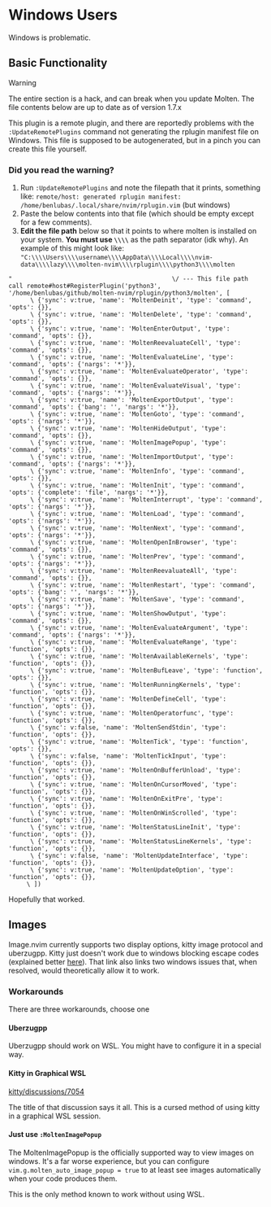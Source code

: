 # Windows Users

Windows is problematic.

## Basic Functionality

> [!WARNING]
> The entire section is a hack, and can break when you update Molten. The file contents below are up to
> date as of version 1.7.x

This plugin is a remote plugin, and there are reportedly problems with the `:UpdateRemotePlugins`
command not generating the rplugin manifest file on Windows. This file is supposed to be
autogenerated, but in a pinch you can create this file yourself.

### Did you read the warning?

1. Run `:UpdateRemotePlugins` and note the filepath that it prints, something like: `remote/host:
   generated rplugin manifest: /home/benlubas/.local/share/nvim/rplugin.vim` (but windows)
2. Paste the below contents into that file (which should be empty except for a few comments).
3. **Edit the file path** below so that it points to where molten is installed on your system. **You
   must use `\\\\`** as the path separator (idk why).
   An example of this might look like:
   `"C:\\\\Users\\\\username\\\\AppData\\\\Local\\\\nvim-data\\\\lazy\\\\molten-nvim\\\\rplugin\\\\python3\\\\molten`
```vim
"                                            \/ --- This file path
call remote#host#RegisterPlugin('python3', '/home/benlubas/github/molten-nvim/rplugin/python3/molten', [
      \ {'sync': v:true, 'name': 'MoltenDeinit', 'type': 'command', 'opts': {}},
      \ {'sync': v:true, 'name': 'MoltenDelete', 'type': 'command', 'opts': {}},
      \ {'sync': v:true, 'name': 'MoltenEnterOutput', 'type': 'command', 'opts': {}},
      \ {'sync': v:true, 'name': 'MoltenReevaluateCell', 'type': 'command', 'opts': {}},
      \ {'sync': v:true, 'name': 'MoltenEvaluateLine', 'type': 'command', 'opts': {'nargs': '*'}},
      \ {'sync': v:true, 'name': 'MoltenEvaluateOperator', 'type': 'command', 'opts': {}},
      \ {'sync': v:true, 'name': 'MoltenEvaluateVisual', 'type': 'command', 'opts': {'nargs': '*'}},
      \ {'sync': v:true, 'name': 'MoltenExportOutput', 'type': 'command', 'opts': {'bang': '', 'nargs': '*'}},
      \ {'sync': v:true, 'name': 'MoltenGoto', 'type': 'command', 'opts': {'nargs': '*'}},
      \ {'sync': v:true, 'name': 'MoltenHideOutput', 'type': 'command', 'opts': {}},
      \ {'sync': v:true, 'name': 'MoltenImagePopup', 'type': 'command', 'opts': {}},
      \ {'sync': v:true, 'name': 'MoltenImportOutput', 'type': 'command', 'opts': {'nargs': '*'}},
      \ {'sync': v:true, 'name': 'MoltenInfo', 'type': 'command', 'opts': {}},
      \ {'sync': v:true, 'name': 'MoltenInit', 'type': 'command', 'opts': {'complete': 'file', 'nargs': '*'}},
      \ {'sync': v:true, 'name': 'MoltenInterrupt', 'type': 'command', 'opts': {'nargs': '*'}},
      \ {'sync': v:true, 'name': 'MoltenLoad', 'type': 'command', 'opts': {'nargs': '*'}},
      \ {'sync': v:true, 'name': 'MoltenNext', 'type': 'command', 'opts': {'nargs': '*'}},
      \ {'sync': v:true, 'name': 'MoltenOpenInBrowser', 'type': 'command', 'opts': {}},
      \ {'sync': v:true, 'name': 'MoltenPrev', 'type': 'command', 'opts': {'nargs': '*'}},
      \ {'sync': v:true, 'name': 'MoltenReevaluateAll', 'type': 'command', 'opts': {}},
      \ {'sync': v:true, 'name': 'MoltenRestart', 'type': 'command', 'opts': {'bang': '', 'nargs': '*'}},
      \ {'sync': v:true, 'name': 'MoltenSave', 'type': 'command', 'opts': {'nargs': '*'}},
      \ {'sync': v:true, 'name': 'MoltenShowOutput', 'type': 'command', 'opts': {}},
      \ {'sync': v:true, 'name': 'MoltenEvaluateArgument', 'type': 'command', 'opts': {'nargs': '*'}},
      \ {'sync': v:true, 'name': 'MoltenEvaluateRange', 'type': 'function', 'opts': {}},
      \ {'sync': v:true, 'name': 'MoltenAvailableKernels', 'type': 'function', 'opts': {}},
      \ {'sync': v:true, 'name': 'MoltenBufLeave', 'type': 'function', 'opts': {}},
      \ {'sync': v:true, 'name': 'MoltenRunningKernels', 'type': 'function', 'opts': {}},
      \ {'sync': v:true, 'name': 'MoltenDefineCell', 'type': 'function', 'opts': {}},
      \ {'sync': v:true, 'name': 'MoltenOperatorfunc', 'type': 'function', 'opts': {}},
      \ {'sync': v:false, 'name': 'MoltenSendStdin', 'type': 'function', 'opts': {}},
      \ {'sync': v:true, 'name': 'MoltenTick', 'type': 'function', 'opts': {}},
      \ {'sync': v:false, 'name': 'MoltenTickInput', 'type': 'function', 'opts': {}},
      \ {'sync': v:true, 'name': 'MoltenOnBufferUnload', 'type': 'function', 'opts': {}},
      \ {'sync': v:true, 'name': 'MoltenOnCursorMoved', 'type': 'function', 'opts': {}},
      \ {'sync': v:true, 'name': 'MoltenOnExitPre', 'type': 'function', 'opts': {}},
      \ {'sync': v:true, 'name': 'MoltenOnWinScrolled', 'type': 'function', 'opts': {}},
      \ {'sync': v:true, 'name': 'MoltenStatusLineInit', 'type': 'function', 'opts': {}},
      \ {'sync': v:true, 'name': 'MoltenStatusLineKernels', 'type': 'function', 'opts': {}},
      \ {'sync': v:false, 'name': 'MoltenUpdateInterface', 'type': 'function', 'opts': {}},
      \ {'sync': v:true, 'name': 'MoltenUpdateOption', 'type': 'function', 'opts': {}},
     \ ])
```

Hopefully that worked.

## Images

Image.nvim currently supports two display options, kitty image protocol and uberzugpp. Kitty just
doesn't work due to windows blocking escape codes (explained better
[here](https://github.com/wez/wezterm/issues/1673#issuecomment-1054311400)). That link also links
two windows issues that, when resolved, would theoretically allow it to work.

### Workarounds

There are three workarounds, choose one
#### Uberzugpp

Uberzugpp should work on WSL. You might have to configure it in a special way.

#### Kitty in Graphical WSL

[kitty/discussions/7054](https://github.com/kovidgoyal/kitty/discussions/7054)

The title of that discussion says it all. This is a cursed method of using kitty in a graphical WSL
session.

#### Just use `:MoltenImagePopup`

The MoltenImagePopup is the officially supported way to view images on windows. It's a far worse
experience, but you can configure `vim.g.molten_auto_image_popup = true` to at least see images
automatically when your code produces them.

This is the only method known to work without using WSL.
